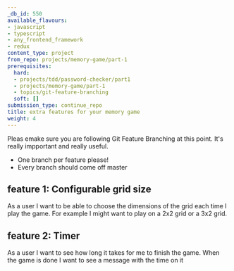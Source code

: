 ```yaml
---
_db_id: 550
available_flavours:
- javascript
- typescript
- any_frontend_framework
- redux
content_type: project
from_repo: projects/memory-game/part-1
prerequisites:
  hard:
  - projects/tdd/password-checker/part1
  - projects/memory-game/part-1
  - topics/git-feature-branching
  soft: []
submission_type: continue_repo
title: extra features for your memory game
weight: 4
---
```


Pleas emake sure you are following Git Feature Branching at this point. It's really impportant and really useful.

- One branch per feature please!
- Every branch should come off master

## feature 1: Configurable grid size

As a user I want to be able to choose the dimensions of the grid each time I play the game. For example I might want to play on a 2x2 grid or a 3x2 grid.

## feature 2: Timer

As a user I want to see how long it takes for me to finish the game. When the game is done I want to see a message with the time on it